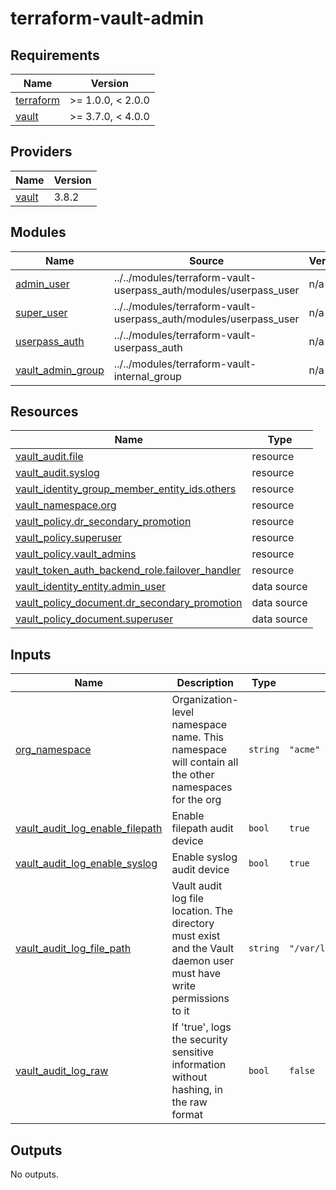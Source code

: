 # terraform-vault-admin

<!-- BEGIN_TF_DOCS -->
## Requirements

| Name | Version |
|------|---------|
| <a name="requirement_terraform"></a> [terraform](#requirement\_terraform) | >= 1.0.0, < 2.0.0 |
| <a name="requirement_vault"></a> [vault](#requirement\_vault) | >= 3.7.0, < 4.0.0 |

## Providers

| Name | Version |
|------|---------|
| <a name="provider_vault"></a> [vault](#provider\_vault) | 3.8.2 |

## Modules

| Name | Source | Version |
|------|--------|---------|
| <a name="module_admin_user"></a> [admin\_user](#module\_admin\_user) | ../../modules/terraform-vault-userpass_auth/modules/userpass_user | n/a |
| <a name="module_super_user"></a> [super\_user](#module\_super\_user) | ../../modules/terraform-vault-userpass_auth/modules/userpass_user | n/a |
| <a name="module_userpass_auth"></a> [userpass\_auth](#module\_userpass\_auth) | ../../modules/terraform-vault-userpass_auth | n/a |
| <a name="module_vault_admin_group"></a> [vault\_admin\_group](#module\_vault\_admin\_group) | ../../modules/terraform-vault-internal_group | n/a |

## Resources

| Name | Type |
|------|------|
| [vault_audit.file](https://registry.terraform.io/providers/hashicorp/vault/latest/docs/resources/audit) | resource |
| [vault_audit.syslog](https://registry.terraform.io/providers/hashicorp/vault/latest/docs/resources/audit) | resource |
| [vault_identity_group_member_entity_ids.others](https://registry.terraform.io/providers/hashicorp/vault/latest/docs/resources/identity_group_member_entity_ids) | resource |
| [vault_namespace.org](https://registry.terraform.io/providers/hashicorp/vault/latest/docs/resources/namespace) | resource |
| [vault_policy.dr_secondary_promotion](https://registry.terraform.io/providers/hashicorp/vault/latest/docs/resources/policy) | resource |
| [vault_policy.superuser](https://registry.terraform.io/providers/hashicorp/vault/latest/docs/resources/policy) | resource |
| [vault_policy.vault_admins](https://registry.terraform.io/providers/hashicorp/vault/latest/docs/resources/policy) | resource |
| [vault_token_auth_backend_role.failover_handler](https://registry.terraform.io/providers/hashicorp/vault/latest/docs/resources/token_auth_backend_role) | resource |
| [vault_identity_entity.admin_user](https://registry.terraform.io/providers/hashicorp/vault/latest/docs/data-sources/identity_entity) | data source |
| [vault_policy_document.dr_secondary_promotion](https://registry.terraform.io/providers/hashicorp/vault/latest/docs/data-sources/policy_document) | data source |
| [vault_policy_document.superuser](https://registry.terraform.io/providers/hashicorp/vault/latest/docs/data-sources/policy_document) | data source |

## Inputs

| Name | Description | Type | Default | Required |
|------|-------------|------|---------|:--------:|
| <a name="input_org_namespace"></a> [org\_namespace](#input\_org\_namespace) | Organization-level namespace name. This namespace will contain all the other namespaces for the org | `string` | `"acme"` | no |
| <a name="input_vault_audit_log_enable_filepath"></a> [vault\_audit\_log\_enable\_filepath](#input\_vault\_audit\_log\_enable\_filepath) | Enable filepath audit device | `bool` | `true` | no |
| <a name="input_vault_audit_log_enable_syslog"></a> [vault\_audit\_log\_enable\_syslog](#input\_vault\_audit\_log\_enable\_syslog) | Enable syslog audit device | `bool` | `true` | no |
| <a name="input_vault_audit_log_file_path"></a> [vault\_audit\_log\_file\_path](#input\_vault\_audit\_log\_file\_path) | Vault audit log file location. The directory must exist and the Vault daemon user must have write permissions to it | `string` | `"/var/log/vault/audit.log"` | no |
| <a name="input_vault_audit_log_raw"></a> [vault\_audit\_log\_raw](#input\_vault\_audit\_log\_raw) | If 'true', logs the security sensitive information without hashing, in the raw format | `bool` | `false` | no |

## Outputs

No outputs.
<!-- END_TF_DOCS -->